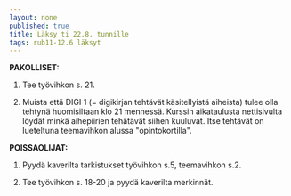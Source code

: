```yaml
---
layout: none
published: true
title: Läksy ti 22.8. tunnille
tags: rub11-12.6 läksyt
---
```

**PAKOLLISET:**

1. Tee työvihkon s. 21.

2. Muista että DIGI 1 (= digikirjan tehtävät käsitellyistä aiheista) tulee olla tehtynä huomisiltaan klo 21 mennessä. Kurssin aikataulusta nettisivulta löydät minkä aihepiirien tehätävät siihen kuuluvat. Itse tehtävät on lueteltuna teemavihkon alussa "opintokortilla".

**POISSAOLIJAT:**

1. Pyydä kaverilta tarkistukset työvihkon s.5, teemavihkon s.2.

2. Tee työvihkon s. 18-20 ja pyydä kaverilta merkinnät.